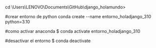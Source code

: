 cd \Users\LENOVO\Documents\GitHub\django_holamundo>

#crear entorno de python
conda create --name entorno_holadjango_310 python=3.10

#como activar anaconda
$ conda activate entorno_holadjango_310

#desactivar el entorno
$ conda deactivate
